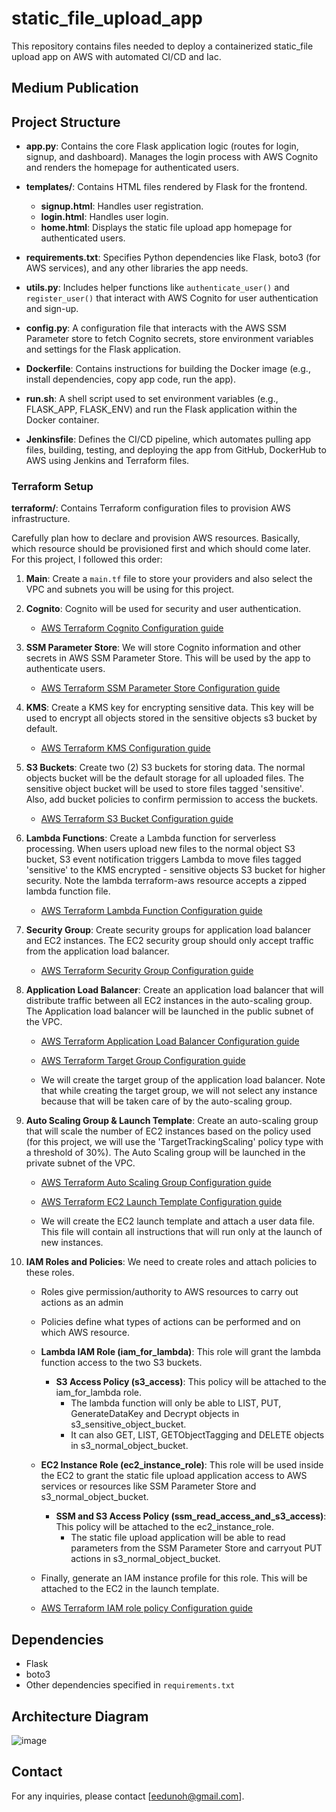 # static_file_upload_app
This repository contains files needed to deploy a containerized static_file upload app on AWS with automated CI/CD and Iac.

## Medium Publication



## Project Structure

- **app.py**: Contains the core Flask application logic (routes for login, signup, and dashboard). Manages the login process with AWS Cognito and renders the homepage for authenticated users.
  
- **templates/**: Contains HTML files rendered by Flask for the frontend.
  - **signup.html**: Handles user registration.
  - **login.html**: Handles user login.
  - **home.html**: Displays the static file upload app homepage for authenticated users.
    
- **requirements.txt**: Specifies Python dependencies like Flask, boto3 (for AWS services), and any other libraries the app needs.
  
- **utils.py**: Includes helper functions like `authenticate_user()` and `register_user()` that interact with AWS Cognito for user authentication and sign-up.
  
- **config.py**: A configuration file that interacts with the AWS SSM Parameter store to fetch Cognito secrets, store environment variables and settings for the Flask application.
  
- **Dockerfile**: Contains instructions for building the Docker image (e.g., install dependencies, copy app code, run the app).
  
- **run.sh**: A shell script used to set environment variables (e.g., FLASK_APP, FLASK_ENV) and run the Flask application within the Docker container.
  
- **Jenkinsfile**: Defines the CI/CD pipeline, which automates pulling app files, building, testing, and deploying the app from GitHub, DockerHub to AWS using Jenkins and Terraform files.
  

### Terraform Setup

**terraform/**: Contains Terraform configuration files to provision AWS infrastructure.

Carefully plan how to declare and provision AWS resources. Basically, which resource should be provisioned first and which should come later. For this project, I followed this order:

1. **Main**: Create a `main.tf` file to store your providers and also select the VPC and subnets you will be using for this project.

2. **Cognito**: Cognito will be used for security and user authentication.

   - [AWS Terraform Cognito Configuration guide](https://registry.terraform.io/providers/hashicorp/aws/latest/docs/resources/cognito_user_pool)

3. **SSM Parameter Store**: We will store Cognito information and other secrets in AWS SSM Parameter Store. This will be used by the app to authenticate users.

   - [AWS Terraform SSM Parameter Store Configuration guide](https://registry.terraform.io/providers/hashicorp/aws/latest/docs/resources/ssm_parameter)

4. **KMS**: Create a KMS key for encrypting sensitive data. This key will be used to encrypt all objects stored in the sensitive objects s3 bucket by default.
   
    - [AWS Terraform KMS Configuration guide](https://registry.terraform.io/providers/hashicorp/aws/latest/docs/resources/kms_key)

5. **S3 Buckets**: Create two (2) S3 buckets for storing data. The normal objects bucket will be the default storage for all uploaded files. The sensitive object bucket will be used to store files tagged 'sensitive'. Also, add bucket policies to confirm permission to access the buckets.
   
    - [AWS Terraform S3 Bucket Configuration guide](https://registry.terraform.io/providers/hashicorp/aws/latest/docs/resources/s3_bucket)

6. **Lambda Functions**: Create a Lambda function for serverless processing. When users upload new files to the normal object S3 bucket, S3 event notification triggers Lambda to move files tagged 'sensitive' to the KMS encrypted - sensitive objects S3 bucket for higher security. Note the lambda terraform-aws resource accepts a zipped lambda function file.
   
   - [AWS Terraform Lambda Function Configuration guide](https://registry.terraform.io/providers/hashicorp/aws/latest/docs/resources/lambda_function)

7. **Security Group**: Create security groups for application load balancer and EC2 instances. The EC2 security group should only accept traffic from the application load balancer.

   - [AWS Terraform Security Group Configuration guide](https://registry.terraform.io/providers/hashicorp/aws/latest/docs/resources/security_group)

10. **Application Load Balancer**: Create an application load balancer that will distribute traffic between all EC2 instances in the auto-scaling group. The Application load balancer will be launched in the public subnet of the VPC.

    - [AWS Terraform Application Load Balancer Configuration guide](https://registry.terraform.io/providers/hashicorp/aws/latest/docs/resources/lb)
    - [AWS Terraform Target Group Configuration guide](https://registry.terraform.io/providers/hashicorp/aws/latest/docs/resources/lb_target_group)

    - We will create the target group of the application load balancer. Note that while creating the target group, we will not select any instance because that will be taken care of by the auto-scaling group.
     

9. **Auto Scaling Group & Launch Template**: Create an auto-scaling group that will scale the number of EC2 instances based on the policy used (for this project, we will use the 'TargetTrackingScaling' policy type with a threshold of 30%). The Auto Scaling group will be launched in the private subnet of the VPC.
    
    - [AWS Terraform Auto Scaling Group Configuration guide](https://registry.terraform.io/providers/hashicorp/aws/latest/docs/resources/autoscaling_group)
    - [AWS Terraform EC2 Launch Template Configuration guide](https://registry.terraform.io/providers/hashicorp/aws/latest/docs/resources/launch_template)

    - We will create the EC2 launch template and attach a user data file. This file will contain all instructions that will run only at the launch of new instances.


10. **IAM Roles and Policies**: We need to create roles and attach policies to these roles.
    - Roles give permission/authority to AWS resources to carry out actions as an admin
    - Policies define what types of actions can be performed and on which AWS resource.

    - **Lambda IAM Role (iam_for_lambda)**: This role will grant the lambda function access to the two S3 buckets.
      
      - **S3 Access Policy (s3_access)**: This policy will be attached to the iam_for_lambda role.
        - The lambda function will only be able to LIST, PUT, GenerateDataKey and Decrypt objects in s3_sensitive_object_bucket.
        - It can also GET, LIST, GETObjectTagging and DELETE objects in s3_normal_object_bucket.

    
    - **EC2 Instance Role (ec2_instance_role)**: This role will be used inside the EC2 to grant the static file upload application access to AWS services or resources like SSM Parameter Store and s3_normal_object_bucket.
      
      - **SSM and S3 Access Policy (ssm_read_access_and_s3_access)**: This policy will be attached to the ec2_instance_role.
        - The static file upload application will be able to read parameters from the SSM Parameter Store and carryout PUT actions in s3_normal_object_bucket.
      
    - Finally, generate an IAM instance profile for this role. This will be attached to the EC2 in the launch template.
      
    - [AWS Terraform IAM role policy Configuration guide](https://registry.terraform.io/providers/hashicorp/aws/latest/docs/resources/iam_role_policy)
     


## Dependencies

- Flask
- boto3
- Other dependencies specified in `requirements.txt`


## Architecture Diagram

![image](https://github.com/user-attachments/assets/93d51908-fe0e-484c-9ecf-7e9c6579882d)


## Contact

For any inquiries, please contact [eedunoh@gmail.com].
